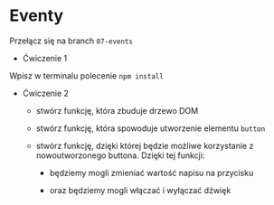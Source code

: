 # Eventy

Przełącz się na branch `07-events`

- Ćwiczenie 1

Wpisz w terminalu polecenie `npm install`

- Ćwiczenie 2

    * stwórz funkcję, która zbuduje drzewo DOM 

    * stwórz funkcję, która spowoduje utworzenie elementu `button`

    * stwórz funkcję, dzięki której będzie możliwe korzystanie z nowoutworzonego
    buttona. Dzięki tej funkcji:

        - będziemy mogli zmieniać wartość napisu na przycisku

        - oraz będziemy mogli włączać i wyłączać dźwięk
